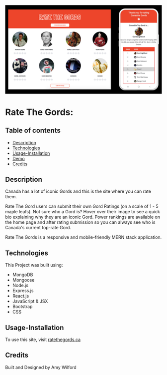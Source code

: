  <img src="client/public/assets/readme-banner.png" width="800"  alt="deployed site" />

# Rate The Gords:

## Table of contents

- [Description](#Description)
- [Technologies](#Technologies)
- [Usage-Installation](#Usage-Installation)
- [Demo](#Demo)
- [Credits](#credits)

## Description
Canada has a lot of iconic Gords and this is the site where you can rate them.

Rate The Gord users can submit their own Gord Ratings (on a scale of 1 - 5 maple leafs). Not sure who a Gord is? Hover over their image to see a quick bio explaining why they are an iconic Gord.  Power rankings are available on the home page and after rating submission so you can always see who is Canada's current top-rate Gord. 

Rate The Gords is a responsive and mobile-friendly MERN stack application.  

## Technologies

This Project was built using:

- MongoDB
- Mongoose
- Node.js
- Express.js
- React.js
- JavaScript & JSX
- Bootstrap
- CSS

## Usage-Installation

To use this site, visit [ratethegords.ca](#https://ratethegords.ca)

## Credits

Built and Designed by Amy Wilford